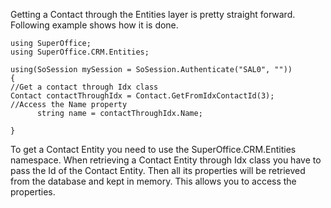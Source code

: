 <properties date="2016-05-11"
SortOrder="6"
/>

 

Getting a Contact through the Entities layer is pretty straight forward. Following example shows how it is done.

```
using SuperOffice;
using SuperOffice.CRM.Entities;
 
using(SoSession mySession = SoSession.Authenticate("SAL0", ""))
{
//Get a contact through Idx class
Contact contactThroughIdx = Contact.GetFromIdxContactId(3);
//Access the Name property
      string name = contactThroughIdx.Name;
                                     
}
```

 

To get a Contact Entity you need to use the SuperOffice.CRM.Entities namespace. When retrieving a Contact Entity through Idx class you have to pass the Id of the Contact Entity. Then all its properties will be retrieved from the database and kept in memory. This allows you to access the properties.

